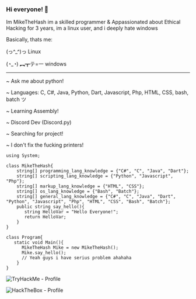 ### Hi everyone! 👋
Im MikeTheHash im a skilled programmer & Appassionated about Ethical Hacking for 3 years, im a linux user, and i deeply hate windows


Basically, thats me:





(っ^_^)っ Linux






(◔_◔) ︻┳テ=一 windows



-------------------------------------------------------

~ Ask me about python!

~ Languages: C, C#, Java, Python, Dart, Javascript, Php, HTML, CSS, bash, batch ツ

~ Learning Assembly!

~ Discord Dev (Discord.py)

~ Searching for project!

~ I don't fix the fucking printers! 

    using System;

    class MikeTheHash{
        string[] programming_lang_knowledge = {"C#", "C", "Java", "Dart"};
        string[] scripting_lang_knowledge = {"Python", "Javascript", "Php"};
        string[] markup_lang_knowledge = {"HTML", "CSS"};
        string[] os_lang_knowledge = {"Bash", "Batch"};
        string[] general_lang_knowledge = {"C#", "C", "Java", "Dart", "Python", "Javascript", "Php", "HTML", "CSS", "Bash", "Batch"};
        public string say_hello(){
           string HelloVar = "Hello Everyone!";
           return HelloVar;
        }
    }
    
    class Program{
       static void Main(){
          MikeTheHash Mike = new MikeTheHash();
          Mike.say_hello();
          // Yeah guys i have serius problem ahahaha
        }
    }

![TryHackMe - Profile](https://tryhackme.com/p/MikeTheHash)

![HackTheBox - Profile](https://app.hackthebox.com/users/584106)
